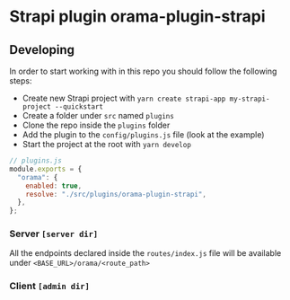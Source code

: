 # Strapi plugin orama-plugin-strapi

## Developing

In order to start working with in this repo you should follow the following steps:
- Create new Strapi project with `yarn create strapi-app my-strapi-project --quickstart`
- Create a folder under `src` named `plugins` 
- Clone the repo inside the `plugins` folder
- Add the plugin to the `config/plugins.js` file (look at the example)
- Start the project at the root with `yarn develop`

```js
// plugins.js
module.exports = {
  "orama": {
    enabled: true,
    resolve: "./src/plugins/orama-plugin-strapi",
  },
};

```

### Server `[server dir]`
All the endpoints declared inside the `routes/index.js` file will be available under `<BASE_URL>/orama/<route_path>`

### Client `[admin dir]`
